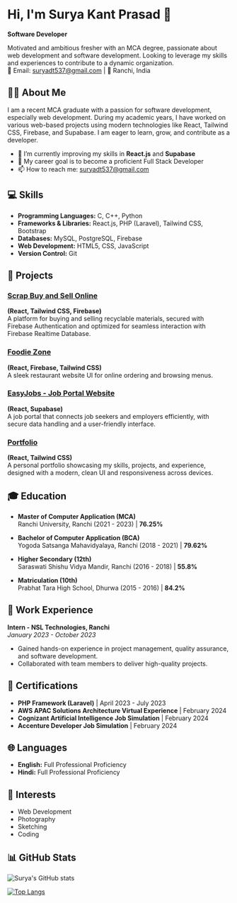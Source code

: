 # Hi, I'm Surya Kant Prasad 👋  
**Software Developer**

Motivated and ambitious fresher with an MCA degree, passionate about web development and software development. Looking to leverage my skills and experiences to contribute to a dynamic organization.  
📧 Email: suryadt537@gmail.com | 📍 Ranchi, India

## 🙋‍♂️ About Me
I am a recent MCA graduate with a passion for software development, especially web development. During my academic years, I have worked on various web-based projects using modern technologies like React, Tailwind CSS, Firebase, and Supabase. I am eager to learn, grow, and contribute as a developer.

- 🌱 I’m currently improving my skills in **React.js** and **Supabase**
- 🎯 My career goal is to become a proficient Full Stack Developer
- 📫 How to reach me: [suryadt537@gmail.com](mailto:suryadt537@gmail.com)

## 💻 Skills
- **Programming Languages:** C, C++, Python
- **Frameworks & Libraries:** React.js, PHP (Laravel), Tailwind CSS, Bootstrap
- **Databases:** MySQL, PostgreSQL, Firebase
- **Web Development:** HTML5, CSS, JavaScript
- **Version Control:** Git

## 🚀 Projects

### [Scrap Buy and Sell Online](https://rescrap07.netlify.app/)
**(React, Tailwind CSS, Firebase)**  
A platform for buying and selling recyclable materials, secured with Firebase Authentication and optimized for seamless interaction with Firebase Realtime Database.  

### [Foodie Zone](https://foodie-zones.netlify.app/)
**(React, Firebase, Tailwind CSS)**  
A sleek restaurant website UI for online ordering and browsing menus.

### [EasyJobs - Job Portal Website](https://easyjobs07.netlify.app/)
**(React, Supabase)**  
A job portal that connects job seekers and employers efficiently, with secure data handling and a user-friendly interface.

### [Portfolio](https://surya-portfolio-07.netlify.app/)
**(React, Tailwind CSS)**  
A personal portfolio showcasing my skills, projects, and experience, designed with a modern, clean UI and responsiveness across devices.

## 🎓 Education

- **Master of Computer Application (MCA)**  
  Ranchi University, Ranchi (2021 - 2023) | **76.25%**
  
- **Bachelor of Computer Application (BCA)**  
  Yogoda Satsanga Mahavidyalaya, Ranchi (2018 - 2021) | **79.62%**

- **Higher Secondary (12th)**  
  Saraswati Shishu Vidya Mandir, Ranchi (2016 - 2018) | **55.8%**

- **Matriculation (10th)**  
  Prabhat Tara High School, Dhurwa (2015 - 2016) | **84.2%**

## 💼 Work Experience

**Intern - NSL Technologies, Ranchi**  
*January 2023 - October 2023*  
- Gained hands-on experience in project management, quality assurance, and software development.  
- Collaborated with team members to deliver high-quality projects.  

## 📜 Certifications

- **PHP Framework (Laravel)** | April 2023 - July 2023  
- **AWS APAC Solutions Architecture Virtual Experience** | February 2024  
- **Cognizant Artificial Intelligence Job Simulation** | February 2024  
- **Accenture Developer Job Simulation** | February 2024  

## 🌐 Languages
- **English:** Full Professional Proficiency  
- **Hindi:** Full Professional Proficiency  

## 🎨 Interests
- Web Development  
- Photography  
- Sketching  
- Coding  

## 📊 GitHub Stats
![Surya's GitHub stats](https://github-readme-stats.vercel.app/api?username=suryakantprasad07&show_icons=true&theme=radical)

[![Top Langs](https://github-readme-stats.vercel.app/api/top-langs/?username=suryakantprasad07&layout=compact&theme=radical)](https://github.com/suryakantprasad07)

